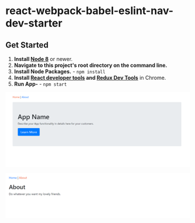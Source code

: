 # react-webpack-babel-eslint-nav-dev-starter

## Get Started

1. **Install [Node 8](https://nodejs.org)** or newer.
2. **Navigate to this project's root directory on the command line.**
3. **Install Node Packages.** - `npm install`
4. **Install [React developer tools](https://chrome.google.com/webstore/detail/react-developer-tools/fmkadmapgofadopljbjfkapdkoienihi?hl=en) and [Redux Dev Tools](https://chrome.google.com/webstore/detail/redux-devtools/lmhkpmbekcpmknklioeibfkpmmfibljd?hl=en)** in Chrome. 
5. **Run App-** - `npm start`

![alt text](https://github.com/hedaukartik/react-webpack-babel-eslint-nav-dev-starter/blob/master/1.PNG)

![alt text](https://github.com/hedaukartik/react-webpack-babel-eslint-nav-dev-starter/blob/master/2.PNG)
